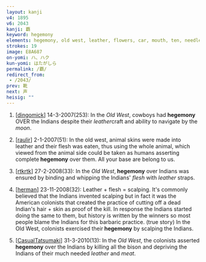 ```yaml
---
layout: kanji
v4: 1895
v6: 2043
kanji: 覇
keyword: hegemony
elements: hegemony, old west, leather, flowers, car, mouth, ten, needle, moon, month, flesh, part of the body
strokes: 19
image: E8A687
on-yomi: ハ、ハク
kun-yomi: はたがしら
permalink: /覇/
redirect_from:
 - /2043/
prev: 靴
next: 声
heisig: ""
---
```


1) [<a href="http://kanji.koohii.com/profile/dingomick">dingomick</a>] 14-3-2007(253): In the <em>Old West</em>, cowboys had <strong>hegemony</strong> OVER the Indians despite their <em>leather</em>craft and ability to navigate by the <em>moon</em>.

2) [<a href="http://kanji.koohii.com/profile/raulir">raulir</a>] 2-1-2007(51): In the old west, animal skins were made into leather and their flesh was eaten, thus using the whole animal, which viewed from the animal side could be taken as humans asserting complete<strong> hegemony</strong> over them. All your base are belong to us.

3) [<a href="http://kanji.koohii.com/profile/rtkrtk">rtkrtk</a>] 27-2-2008(33): In the <em>Old West</em>,<strong> hegemony</strong> over Indians was ensured by binding and whipping the Indians&#039; <em>flesh</em> with <em>leather</em> straps.

4) [<a href="http://kanji.koohii.com/profile/herman">herman</a>] 23-11-2008(32): Leather + flesh = scalping. It&#039;s commonly believed that the Indians invented scalping but in fact it was the American colonists that created the practice of cutting off a dead Indian&#039;s hair + skin as proof of the kill. In response the Indians started doing the same to them, but history is written by the winners so most people blame the Indians for this barbaric practice. (true story) In the Old West, colonists exercised their<strong> hegemony</strong> by scalping the Indians.

5) [<a href="http://kanji.koohii.com/profile/CasualTatsumaki">CasualTatsumaki</a>] 31-3-2010(13): In the <em>Old West</em>, the colonists asserted<strong> hegemony</strong> over the Indians by killing all the bison and depriving the Indians of their much needed <em>leather</em> and <em>meat</em>.

